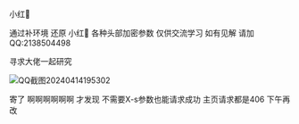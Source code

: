 小红🍠

通过补环境 还原 小红🍠 各种头部加密参数 仅供交流学习 如有见解 请加QQ:2138504498

寻求大佬一起研究 


![QQ截图20240414195302](https://github.com/G-catmint/xiaohongshu/assets/114072401/6ff41d4d-9956-4b3b-b70d-8372073df381)

寄了 啊啊啊啊啊啊 才发现 不需要X-s参数也能请求成功 主页请求都是406 下午再改

